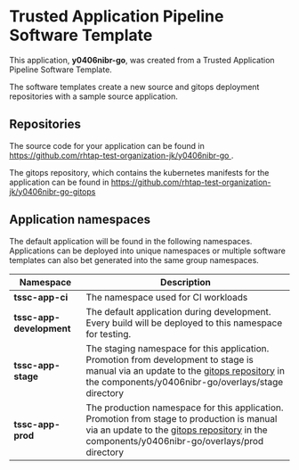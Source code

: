 # Trusted Application Pipeline Software Template

This application, **y0406nibr-go**, was created from a Trusted Application Pipeline Software Template.

The software templates create a new source and gitops deployment repositories with a sample source application. 

## Repositories

The source code for your application can be found in [https://github.com/rhtap-test-organization-jk/y0406nibr-go ](https://github.com/rhtap-test-organization-jk/y0406nibr-go ).
 
The gitops repository, which contains the kubernetes manifests for the application can be found in 
[https://github.com/rhtap-test-organization-jk/y0406nibr-go-gitops ](https://github.com/rhtap-test-organization-jk/y0406nibr-go-gitops ) 

## Application namespaces 

The default application will be found in the following namespaces. Applications can be deployed into unique namespaces or multiple software templates can also bet generated into the same group namespaces.  

|  Namespace   |  Description   |  
| -------- | -------- |
| **tssc-app-ci** | The namespace used for CI workloads |
| **tssc-app-development** | The default application during development. Every build will be deployed to this namespace for testing. |
| **tssc-app-stage** | The staging namespace for this application. Promotion from development to stage is manual via an update to the [gitops repository](https://github.com/rhtap-test-organization-jk/y0406nibr-go-gitops ) in the components/y0406nibr-go/overlays/stage directory |
| **tssc-app-prod** | The production namespace for this application. Promotion from stage to production is manual via an update to the [gitops repository](https://github.com/rhtap-test-organization-jk/y0406nibr-go-gitops ) in the components/y0406nibr-go/overlays/prod directory |
